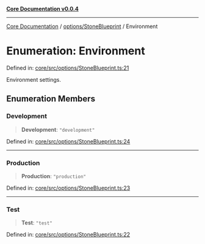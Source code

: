 [**Core Documentation v0.0.4**](../../../README.md)

***

[Core Documentation](../../../modules.md) / [options/StoneBlueprint](../README.md) / Environment

# Enumeration: Environment

Defined in: [core/src/options/StoneBlueprint.ts:21](https://github.com/stonemjs/core/blob/e4675fc5d1a8e120fdb4d54e226a2496fdda3681/src/options/StoneBlueprint.ts#L21)

Environment settings.

## Enumeration Members

### Development

> **Development**: `"development"`

Defined in: [core/src/options/StoneBlueprint.ts:24](https://github.com/stonemjs/core/blob/e4675fc5d1a8e120fdb4d54e226a2496fdda3681/src/options/StoneBlueprint.ts#L24)

***

### Production

> **Production**: `"production"`

Defined in: [core/src/options/StoneBlueprint.ts:23](https://github.com/stonemjs/core/blob/e4675fc5d1a8e120fdb4d54e226a2496fdda3681/src/options/StoneBlueprint.ts#L23)

***

### Test

> **Test**: `"test"`

Defined in: [core/src/options/StoneBlueprint.ts:22](https://github.com/stonemjs/core/blob/e4675fc5d1a8e120fdb4d54e226a2496fdda3681/src/options/StoneBlueprint.ts#L22)
